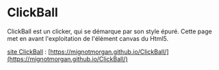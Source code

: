 # ClickBall

  ClickBall est un clicker, qui se démarque par son style épuré.
  Cette page met en avant l'exploitation de l'élément canvas du Html5.
  
  [site ClickBall](https://mignotmorgan.github.io/ClickBall/) : [https://mignotmorgan.github.io/ClickBall/](https://mignotmorgan.github.io/ClickBall/)

